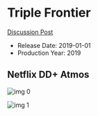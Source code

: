 # Triple Frontier

[Discussion Post](https://www.avsforum.com/threads/bass-eq-for-filtered-movies.2995212/post-57741752)

* Release Date: 2019-01-01
* Production Year: 2019

## Netflix DD+ Atmos

![img 0](https://i.imgur.com/H0YfuIM.jpg)

![img 1](https://i.imgur.com/66sv2VD.png)

